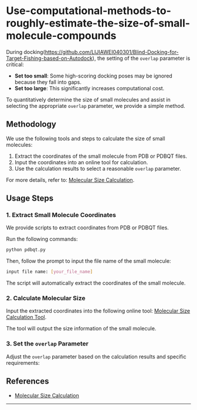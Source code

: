 # Use-computational-methods-to-roughly-estimate-the-size-of-small-molecule-compounds

During docking(https://github.com/LIJIAWEI040301/Blind-Docking-for-Target-Fishing-based-on-Autodock), the setting of the `overlap` parameter is critical:
- **Set too small**: Some high-scoring docking poses may be ignored because they fall into gaps.
- **Set too large**: This significantly increases computational cost.

To quantitatively determine the size of small molecules and assist in selecting the appropriate `overlap` parameter, we provide a simple method.

## Methodology

We use the following tools and steps to calculate the size of small molecules:
1. Extract the coordinates of the small molecule from PDB or PDBQT files.
2. Input the coordinates into an online tool for calculation.
3. Use the calculation results to select a reasonable `overlap` parameter.

For more details, refer to: [Molecular Size Calculation](https://jerkwin.github.io/2016/06/24/%E5%88%86%E5%AD%90%E5%B0%BA%E5%AF%B8%E5%A4%A7%E5%B0%8F%E7%9A%84%E8%AE%A1%E7%AE%97/#opennewwindow).

## Usage Steps

### 1. Extract Small Molecule Coordinates

We provide scripts to extract coordinates from PDB or PDBQT files.

Run the following commands:
```bash
python pdbqt.py
```

Then, follow the prompt to input the file name of the small molecule:
```bash
input file name: [your_file_name]
```

The script will automatically extract the coordinates of the small molecule.

### 2. Calculate Molecular Size

Input the extracted coordinates into the following online tool: [Molecular Size Calculation Tool](https://jerkwin.github.io/2016/06/24/%E5%88%86%E5%AD%90%E5%B0%BA%E5%AF%B8%E5%A4%A7%E5%B0%8F%E7%9A%84%E8%AE%A1%E7%AE%97/#opennewwindow).

The tool will output the size information of the small molecule.

### 3. Set the `overlap` Parameter

Adjust the `overlap` parameter based on the calculation results and specific requirements:

## References

- [Molecular Size Calculation](https://jerkwin.github.io/2016/06/24/%E5%88%86%E5%AD%90%E5%B0%BA%E5%AF%B8%E5%A4%A7%E5%B0%8F%E7%9A%84%E8%AE%A1%E7%AE%97/#opennewwindow)

---

